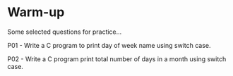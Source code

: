 # Warm-up
Some selected questions for practice...

P01 - Write a C program to print day of week name using switch case.

P02 - Write a C program print total number of days in a month using switch case.
